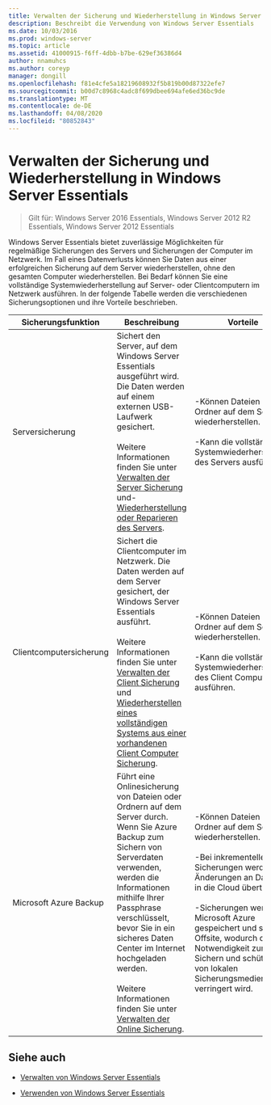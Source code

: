 ```yaml
---
title: Verwalten der Sicherung und Wiederherstellung in Windows Server Essentials
description: Beschreibt die Verwendung von Windows Server Essentials
ms.date: 10/03/2016
ms.prod: windows-server
ms.topic: article
ms.assetid: 41000915-f6ff-4dbb-b7be-629ef36386d4
author: nnamuhcs
ms.author: coreyp
manager: dongill
ms.openlocfilehash: f81e4cfe5a18219608932f5b819b00d87322efe7
ms.sourcegitcommit: b00d7c8968c4adc8f699dbee694afe6ed36bc9de
ms.translationtype: MT
ms.contentlocale: de-DE
ms.lasthandoff: 04/08/2020
ms.locfileid: "80852843"
---
```

# <a name="manage-backup-and-restore-in-windows-server-essentials"></a>Verwalten der Sicherung und Wiederherstellung in Windows Server Essentials

>Gilt für: Windows Server 2016 Essentials, Windows Server 2012 R2 Essentials, Windows Server 2012 Essentials
 
 Windows Server Essentials bietet zuverlässige Möglichkeiten für regelmäßige Sicherungen des Servers und Sicherungen der Computer im Netzwerk. Im Fall eines Datenverlusts können Sie Daten aus einer erfolgreichen Sicherung auf dem Server wiederherstellen, ohne den gesamten Computer wiederherstellen. Bei Bedarf können Sie eine vollständige Systemwiederherstellung auf Server- oder Clientcomputern im Netzwerk ausführen. In der folgende Tabelle werden die verschiedenen Sicherungsoptionen und ihre Vorteile beschrieben.  
  
|Sicherungsfunktion|Beschreibung|Vorteile|  
|--------------------|-----------------|----------------|  
|Serversicherung|Sichert den Server, auf dem Windows Server Essentials ausgeführt wird. Die Daten werden auf einem externen USB-Laufwerk gesichert.<br /><br /> Weitere Informationen finden Sie unter [Verwalten der Server Sicherung](Manage-Server-Backup-in-Windows-Server-Essentials.md) und- [Wiederherstellung oder Reparieren des Servers](Restore-or-repair-your-server-running-Windows-Server-Essentials.md).|-Können Dateien und Ordner auf dem Server wiederherstellen.<br /><br /> -Kann die vollständige Systemwiederherstellung des Servers ausführen.|  
|Clientcomputersicherung|Sichert die Clientcomputer im Netzwerk. Die Daten werden auf dem Server gesichert, der Windows Server Essentials ausführt.<br /><br /> Weitere Informationen finden Sie unter [Verwalten der Client Sicherung](Manage-Client-Computer-Backup-in-Windows-Server-Essentials.md) und [Wiederherstellen eines vollständigen Systems aus einer vorhandenen Client Computer Sicherung](Restore-a-full-system-from-an-existing-client-computer-backup.md).|-Können Dateien und Ordner auf dem Server wiederherstellen.<br /><br /> -Kann die vollständige Systemwiederherstellung des Client Computers ausführen.|  
| Microsoft Azure Backup|Führt eine Onlinesicherung von Dateien oder Ordnern auf dem Server durch. Wenn Sie Azure Backup zum Sichern von Serverdaten verwenden, werden die Informationen mithilfe Ihrer Passphrase verschlüsselt, bevor Sie in ein sicheres Daten Center im Internet hochgeladen werden.<br /><br /> Weitere Informationen finden Sie unter [Verwalten der Online Sicherung](Manage-Online-Backup-in-Windows-Server-Essentials.md).|-Können Dateien und Ordner auf dem Server wiederherstellen.<br /><br /> -Bei inkrementellen Sicherungen werden nur Änderungen an Dateien in die Cloud übertragen.<br /><br /> -Sicherungen werden in Microsoft Azure gespeichert und sind Offsite, wodurch die Notwendigkeit zum Sichern und schützen von lokalen Sicherungsmedien verringert wird.|  
  
## <a name="see-also"></a>Siehe auch  
  
-   [Verwalten von Windows Server Essentials](Manage-Windows-Server-Essentials.md)  
  
-   [Verwenden von Windows Server Essentials](../use/Use-Windows-Server-Essentials.md)
